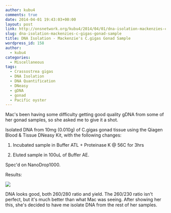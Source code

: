 ```yaml
---
author: kubu4
comments: true
date: 2014-04-01 19:43:03+00:00
layout: post
link: http://onsnetwork.org/kubu4/2014/04/01/dna-isolation-mackenzies-c-gigas-gonad-sample/
slug: dna-isolation-mackenzies-c-gigas-gonad-sample
title: DNA Isolation - Mackenzie's C.gigas Gonad Sample
wordpress_id: 158
author:
  - kubu4
categories:
  - Miscellaneous
tags:
  - Crassostrea gigas
  - DNA Isolation
  - DNA Quantification
  - DNeasy
  - gDNA
  - gonad
  - Pacific oyster
---
```


Mac's been having some difficulty getting good quality gDNA from some of her gonad samples, so she asked me to give it a shot.

Isolated DNA from 10mg (0.010g) of C.gigas gonad tissue using the Qiagen Blood & Tissue DNeasy Kit, with the following changes:





  1. Incubated sample in Buffer ATL + Proteinase K @ 56C for 3hrs



  2. Eluted sample in 100uL of Buffer AE.






Spec'd on NanoDrop1000.

Results:

![](http://eagle.fish.washington.edu/Arabidopsis/20140402%20-%20Macs_EV29.g0_OD.JPG)

DNA looks good, both 260/280 ratio and yield. The 260/230 ratio isn't perfect, but it's much better than what Mac was seeing. After showing her this, she's decided to have me isolate DNA from the rest of her samples.
